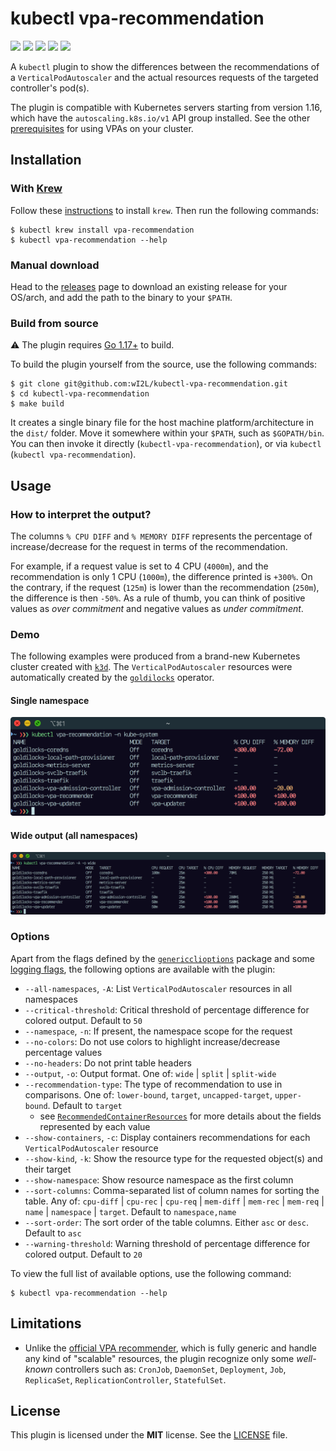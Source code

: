 # kubectl vpa-recommendation

<p align="left">
    <a href="https://github.com/wI2L/kubectl-vpa-recommendation/actions"><img src="https://github.com/wI2L/kubectl-vpa-recommendation/workflows/ci/badge.svg"></a>
    <a href="https://goreportcard.com/report/github.com/wI2L/kubectl-vpa-recommendation"><img src="https://goreportcard.com/badge/github.com/wI2L/kubectl-vpa-recommendation"></a>
    <a href="https://github.com/wI2L/kubectl-vpa-recommendation/releases"><img src="https://img.shields.io/github/v/tag/wI2L/kubectl-vpa-recommendation?color=blueviolet&label=release&sort=semver"></a>
    <a href="https://codecov.io/gh/wI2L/kubectl-vpa-recommendation"><img src="https://codecov.io/gh/wI2L/kubectl-vpa-recommendation/branch/master/graph/badge.svg?token=UTD8CW2ZS2"/></a>
    <a href="LICENSE"><img src="https://img.shields.io/badge/License-MIT-blue.svg"></a>
</p>

A `kubectl` plugin to show the differences between the recommendations of a `VerticalPodAutoscaler` and the actual resources requests of the targeted controller's pod(s).

The plugin is compatible with Kubernetes servers starting from version 1.16, which have the `autoscaling.k8s.io/v1` API group installed. See the other [prerequisites](https://github.com/kubernetes/autoscaler/tree/master/vertical-pod-autoscaler#prerequisites) for using VPAs on your cluster.

## Installation

### With [Krew](https://krew.sigs.k8s.io/)

Follow these [instructions](https://krew.sigs.k8s.io/docs/user-guide/quickstart/) to install `krew`. Then run the following commands:

```shell
$ kubectl krew install vpa-recommendation
$ kubectl vpa-recommendation --help
```

### Manual download

Head to the [releases](https://github.com/wI2L/kubectl-vpa-recommendation/releases) page to download an existing release for your OS/arch, and add the path to the binary to your `$PATH`.

### Build from source

:warning: The plugin requires [Go 1.17+](https://golang.org/doc/install) to build.

To build the plugin yourself from the source, use the following commands:

```shell
$ git clone git@github.com:wI2L/kubectl-vpa-recommendation.git
$ cd kubectl-vpa-recommendation
$ make build
```

It creates a single binary file for the host machine platform/architecture in the `dist/` folder. Move it somewhere within your `$PATH`, such as `$GOPATH/bin`. You can then invoke it directly (`kubectl-vpa-recommendation`), or via `kubectl` (`kubectl vpa-recommendation`).

## Usage

### How to interpret the output?

The columns `% CPU DIFF` and `% MEMORY DIFF` represents the percentage of increase/decrease for the request in terms of the recommendation.

For example, if a request value is set to 4 CPU (`4000m`), and the recommendation is only 1 CPU (`1000m`), the difference printed is `+300%`. On the contrary, if the request (`125m`) is lower than the recommendation (`250m`), the difference is then `-50%`. As a rule of thumb, you can think of positive values as *over commitment*  and negative values as *under commitment*.

### Demo

The following examples were produced from a brand-new Kubernetes cluster created with [`k3d`](https://k3d.io/v5.2.2/). The `VerticalPodAutoscaler` resources were automatically created by the [`goldilocks`](https://github.com/FairwindsOps/goldilocks) operator.

#### Single namespace

![example1](assets/example1.png)

#### Wide output (all namespaces)

![example2](assets/example2.png)

### Options

Apart from the flags defined by the [`genericclioptions`](https://pkg.go.dev/k8s.io/cli-runtime/pkg/genericclioptions) package and some [logging flags](https://github.com/kubernetes/enhancements/tree/master/keps/sig-instrumentation/2845-deprecate-klog-specific-flags-in-k8s-components), the following options are available with the plugin:
- `--all-namespaces`, `-A`: List `VerticalPodAutoscaler` resources in all namespaces
- `--critical-threshold`: Critical threshold of percentage difference for colored output. Default to `50`
- `--namespace`, `-n`: If present, the namespace scope for the request
- `--no-colors`: Do not use colors to highlight increase/decrease percentage values
- `--no-headers`: Do not print table headers
- `--output`, `-o`: Output format. One of: `wide` | `split` | `split-wide`
- `--recommendation-type`: The type of recommendation to use in comparisons. One of: `lower-bound`, `target`, `uncapped-target`, `upper-bound`. Default to `target`
    - see [`RecommendedContainerResources`](https://github.com/kubernetes/autoscaler/blob/master/vertical-pod-autoscaler/pkg/apis/autoscaling.k8s.io/v1/types.go#L245) for more details about the fields represented by each value
- `--show-containers`, `-c`: Display containers recommendations for each `VerticalPodAutoscaler` resource
- `--show-kind`, `-k`: Show the resource type for the requested object(s) and their target
- `--show-namespace`: Show resource namespace as the first column
- `--sort-columns`: Comma-separated list of column names for sorting the table. Any of: `cpu-diff` | `cpu-rec` | `cpu-req` | `mem-diff` | `mem-rec` | `mem-req` | `name` | `namespace` | `target`. Default to `namespace,name`
- `--sort-order`: The sort order of the table columns. Either `asc` or `desc`. Default to `asc`
- `--warning-threshold`: Warning threshold of percentage difference for colored output. Default to `20`

To view the full list of available options, use the following command:

```shell
$ kubectl vpa-recommendation --help
```

## Limitations

- Unlike the [official VPA recommender](https://github.com/kubernetes/autoscaler/blob/master/vertical-pod-autoscaler/pkg/recommender/README.md), which is fully generic and handle any kind of "scalable" resources, the plugin recognize only some *well-known* controllers such as: `CronJob`, `DaemonSet`, `Deployment`, `Job`, `ReplicaSet`, `ReplicationController`, `StatefulSet`.

## License

This plugin is licensed under the **MIT** license. See the [LICENSE](LICENSE) file.